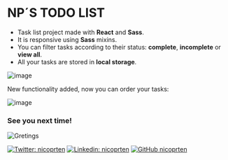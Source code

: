 <h1>NP´S TODO LIST</h1>

<ul>
  <li>Task list project made with <b>React</b> and <b>Sass</b>.</li>
  <li>It is responsive using <b>Sass</b> mixins.</li>
  <li>You can filter tasks according to their status: <b>complete</b>, <b>incomplete</b> or <b>view all</b>.</li>
  <li>All your tasks are stored in <b>local storage</b>.</li>
</ul>

![image](https://user-images.githubusercontent.com/41525219/169433216-e90aed11-b8b2-40b2-9db5-9dd2db69f3a7.png)

<p>New functionality added, now you can order your tasks:</p>

![image](https://user-images.githubusercontent.com/41525219/170150634-49375d7c-3062-4235-a81b-63844f04011e.png)

<h3>See you next time!</h3>

![Gretings](https://media2.giphy.com/media/m0zlbnvpT1t04/giphy.gif?cid=ecf05e47eos18vhzcoykj2iuyaos1x05598xkekzixnem3ky&rid=giphy.gif&ct=g)

[![Twitter: nicoprten](https://img.shields.io/twitter/follow/nikprten?style=social)](https://twitter.com/nikprten)
[![Linkedin: nicoprten](https://img.shields.io/badge/-nicoprten-blue?style=flat-square&logo=Linkedin&logoColor=white&link=https://www.linkedin.com/in/nicoprten/)](https://www.linkedin.com/in/nicoprten/)
[![GitHub nicoprten](https://img.shields.io/github/followers/nicoprten?label=follow&style=social)](https://github.com/nicoprten)  
